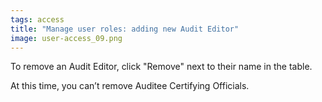 ```yaml
---
tags: access
title: "Manage user roles: adding new Audit Editor"
image: user-access_09.png
---
```


To remove an Audit Editor, click "Remove" next to their name in the table. 

At this time, you can’t remove Auditee Certifying Officials.
